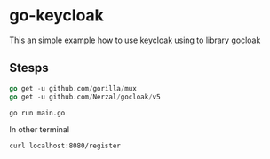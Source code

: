 # go-keycloak
This an simple example how to use keycloak using to library gocloak


## Stesps
```go
go get -u github.com/gorilla/mux
go get -u github.com/Nerzal/gocloak/v5
```
```bash
go run main.go
```
In other terminal
```bash
curl localhost:8080/register
```
